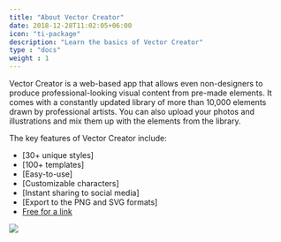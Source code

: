 ```yaml
---
title: "About Vector Creator"
date: 2018-12-28T11:02:05+06:00
icon: "ti-package"
description: "Learn the basics of Vector Creator"
type : "docs"
weight : 1
---
```


Vector Creator is a web-based app that allows even non-designers to produce professional-looking visual content from pre-made elements. It comes with a constantly updated library of more than 10,000 elements drawn by professional artists. You can also upload your photos and illustrations and mix them up with the elements from the library.

The key features of Vector Creator include:

* [30+ unique styles]
* [100+ templates]
* [Easy-to-use]
* [Customizable characters]
* [Instant sharing to social media]
* [Export to the PNG and SVG formats]
* [Free for a link](https://icons8.com/license)

 ![](/images/genview.png)




